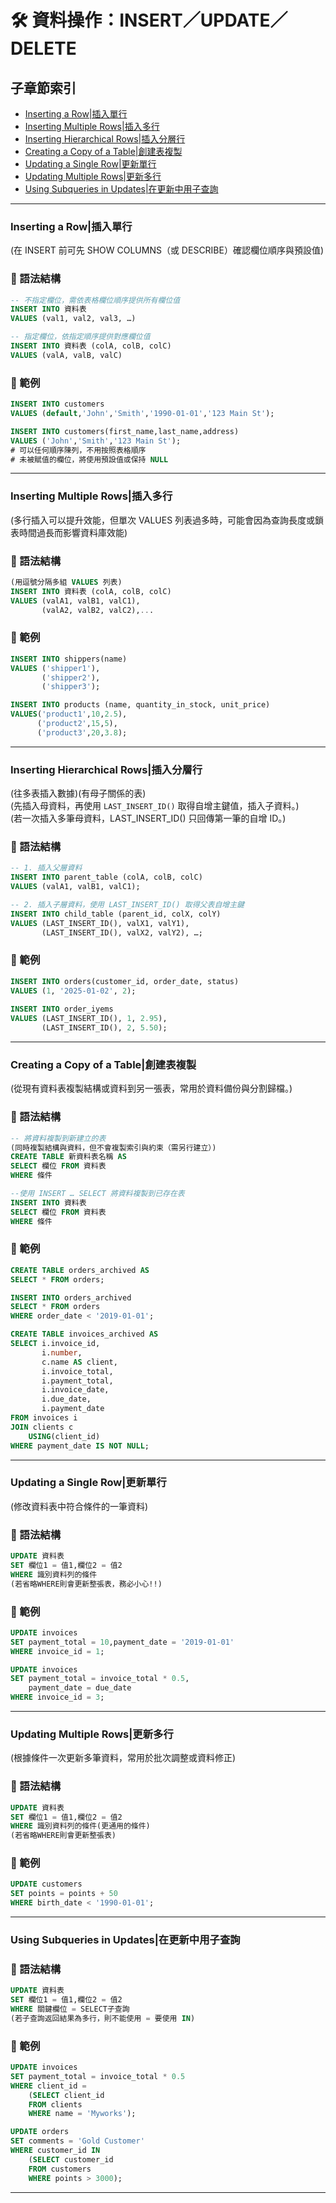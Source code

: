 # 🛠️ 資料操作：INSERT／UPDATE／DELETE

## 子章節索引
- [Inserting a Row|插入單行](#inserting-a-row插入單行)
- [Inserting Multiple Rows|插入多行](#inserting-multiple-rows插入多行)
- [Inserting Hierarchical Rows|插入分層行](#inserting-hierarchical-rows插入分層行)
- [Creating a Copy of a Table|創建表複製](#creating-a-copy-of-a-table創建表複製)
- [Updating a Single Row|更新單行](#updating-a-single-row更新單行)
- [Updating Multiple Rows|更新多行](#updating-multiple-rows更新多行)
- [Using Subqueries in Updates|在更新中用子查詢](#using-subqueries-in-updates在更新中用子查詢)

---

### Inserting a Row|插入單行
(在 INSERT 前可先 SHOW COLUMNS（或 DESCRIBE）確認欄位順序與預設值)

### 📌 語法結構
```sql
-- 不指定欄位，需依表格欄位順序提供所有欄位值
INSERT INTO 資料表
VALUES (val1, val2, val3, …)

-- 指定欄位，依指定順序提供對應欄位值
INSERT INTO 資料表 (colA, colB, colC)
VALUES (valA, valB, valC)
```

### 📘 範例
```sql
INSERT INTO customers
VALUES (default,'John','Smith','1990-01-01','123 Main St');
```
```sql
INSERT INTO customers(first_name,last_name,address)
VALUES ('John','Smith','123 Main St');
# 可以任何順序陳列，不用按照表格順序
# 未被賦值的欄位，將使用預設值或保持 NULL
```
---

### Inserting Multiple Rows|插入多行
(多行插入可以提升效能，但單次 VALUES 列表過多時，可能會因為查詢長度或鎖表時間過長而影響資料庫效能)

### 📌 語法結構
```sql
(用逗號分隔多組 VALUES 列表)
INSERT INTO 資料表 (colA, colB, colC)
VALUES (valA1, valB1, valC1),
       (valA2, valB2, valC2),...
```

### 📘 範例
```sql
INSERT INTO shippers(name)
VALUES ('shipper1'),
       ('shipper2'),
       ('shipper3');
```
```sql	   
INSERT INTO products (name, quantity_in_stock, unit_price)
VALUES('product1',10,2.5), 
      ('product2',15,5),
      ('product3',20,3.8);
```
---

### Inserting Hierarchical Rows|插入分層行
(往多表插入數據)(有母子關係的表)   
(先插入母資料，再使用 `LAST_INSERT_ID()` 取得自增主鍵值，插入子資料。)   
(若一次插入多筆母資料，LAST_INSERT_ID() 只回傳第一筆的自增 ID。)   

### 📌 語法結構
```sql
-- 1. 插入父層資料
INSERT INTO parent_table (colA, colB, colC)
VALUES (valA1, valB1, valC1);

-- 2. 插入子層資料，使用 LAST_INSERT_ID() 取得父表自增主鍵
INSERT INTO child_table (parent_id, colX, colY)
VALUES (LAST_INSERT_ID(), valX1, valY1),
       (LAST_INSERT_ID(), valX2, valY2), …;
```

### 📘 範例
```sql
INSERT INTO orders(customer_id, order_date, status)
VALUES (1, '2025-01-02', 2);
			 
INSERT INTO order_iyems
VALUES (LAST_INSERT_ID(), 1, 2.95),
       (LAST_INSERT_ID(), 2, 5.50);
```
---

### Creating a Copy of a Table|創建表複製
(從現有資料表複製結構或資料到另一張表，常用於資料備份與分割歸檔。)


### 📌 語法結構
```sql
-- 將資料複製到新建立的表
(同時複製結構與資料，但不會複製索引與約束（需另行建立）)
CREATE TABLE 新資料表名稱 AS
SELECT 欄位 FROM 資料表
WHERE 條件

--使用 INSERT … SELECT 將資料複製到已存在表
INSERT INTO 資料表
SELECT 欄位 FROM 資料表
WHERE 條件
```

### 📘 範例
```sql
CREATE TABLE orders_archived AS
SELECT * FROM orders;
```
```sql
INSERT INTO orders_archived
SELECT * FROM orders
WHERE order_date < '2019-01-01';
```
```sql
CREATE TABLE invoices_archived AS
SELECT i.invoice_id,
       i.number,
       c.name AS client,
       i.invoice_total,
       i.payment_total,
       i.invoice_date,
       i.due_date,
       i.payment_date
FROM invoices i 
JOIN clients c
    USING(client_id)
WHERE payment_date IS NOT NULL;
```
---

### Updating a Single Row|更新單行
(修改資料表中符合條件的一筆資料)


### 📌 語法結構
```sql
UPDATE 資料表
SET 欄位1 = 值1,欄位2 = 值2
WHERE 識別資料列的條件
(若省略WHERE則會更新整張表，務必小心!!)
```

### 📘 範例
```sql
UPDATE invoices
SET payment_total = 10,payment_date = '2019-01-01'
WHERE invoice_id = 1;
```
```sql
UPDATE invoices
SET payment_total = invoice_total * 0.5,
    payment_date = due_date
WHERE invoice_id = 3;
```
---

### Updating Multiple Rows|更新多行
(根據條件一次更新多筆資料，常用於批次調整或資料修正)

### 📌 語法結構
```sql
UPDATE 資料表
SET 欄位1 = 值1,欄位2 = 值2
WHERE 識別資料列的條件(更通用的條件)
(若省略WHERE則會更新整張表)
```

### 📘 範例
```sql
UPDATE customers
SET points = points + 50
WHERE birth_date < '1990-01-01';
```
---

### Using Subqueries in Updates|在更新中用子查詢

### 📌 語法結構
```sql
UPDATE 資料表
SET 欄位1 = 值1,欄位2 = 值2
WHERE 關鍵欄位 = SELECT子查詢
(若子查詢返回結果為多行，則不能使用 = 要使用 IN)
```

### 📘 範例
```sql
UPDATE invoices
SET payment_total = invoice_total * 0.5
WHERE client_id = 
	(SELECT client_id
	FROM clients
	WHERE name = 'Myworks');
```
```sql
UPDATE orders
SET comments = 'Gold Customer'
WHERE customer_id IN 
	(SELECT customer_id
	FROM customers
	WHERE points > 3000);
```
---
